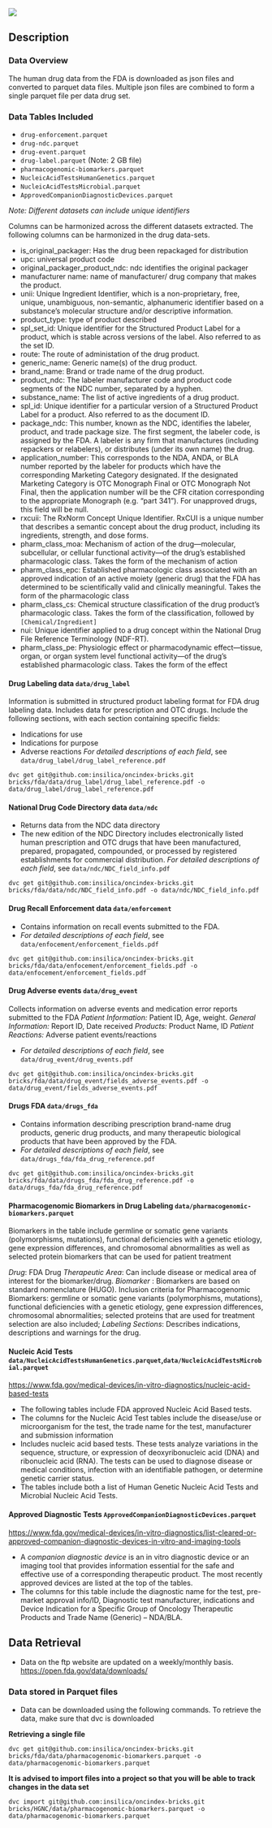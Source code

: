 
<a href="https://github.com/biobricks-ai/fda/actions"><img src="https://github.com/biobricks-ai/fda/actions/workflows/bricktools-check.yaml/badge.svg?branch=main"/></a>
## Description

### Data Overview
The human drug data from the FDA is downloaded as json files and converted to parquet data files. Multiple json files are combined to form a single parquet file per data drug set. 
### Data Tables Included

 - ``drug-enforcement.parquet`` 
 -  ``drug-ndc.parquet``
 - ``drug-event.parquet``  
 - ``drug-label.parquet`` (Note: 2 GB file)
 - ``pharmacogenomic-biomarkers.parquet``
 - ``NucleicAcidTestsHumanGenetics.parquet``
 - ``NucleicAcidTestsMicrobial.parquet``
 - ``ApprovedCompanionDiagnosticDevices.parquet``
 

*Note: Different datasets can include unique identifiers*

 Columns can be harmonized across the different datasets extracted. The following columns can be harmonized in the drug data-sets. 
 - is_original_packager: Has the drug been repackaged for distribution
 - upc: universal product code
 - original_packager_product_ndc: ndc identifies the original packager
 - manufacturer name: name of manufacturer/ drug company that makes the product. 
 - unii: Unique Ingredient Identifier, which is a non-proprietary, free, unique, unambiguous, non-semantic, alphanumeric identifier based on a substance’s molecular structure and/or descriptive information.
 - product_type: type of product described
 - spl_set_id: Unique identifier for the Structured Product Label for a product, which is stable across versions of the label. Also referred to as the set ID.
 - route: The route of administation of the drug product.
 - generic_name: Generic name(s) of the drug product.
 - brand_name: Brand or trade name of the drug product.
 - product_ndc: The labeler manufacturer code and product code segments of the NDC number, separated by a hyphen.
 - substance_name: The list of active ingredients of a drug product.
 - spl_id: Unique identifier for a particular version of a Structured Product Label for a product. Also referred to as the document ID.
 - package_ndc: This number, known as the NDC, identifies the labeler, product, and trade package size. The first segment, the labeler code, is assigned by the FDA. A labeler is any firm that manufactures (including repackers or relabelers), or distributes (under its own name) the drug.
 - application_number: This corresponds to the NDA, ANDA, or BLA number reported by the labeler for products which have the corresponding Marketing Category designated. If the designated Marketing Category is OTC Monograph Final or OTC Monograph Not Final, then the application number will be the CFR citation corresponding to the appropriate Monograph (e.g. “part 341”). For unapproved drugs, this field will be null.
 - rxcuii: The RxNorm Concept Unique Identifier. RxCUI is a unique number that describes a semantic concept about the drug product, including its ingredients, strength, and dose forms.
 - pharm_class_moa: Mechanism of action of the drug—molecular, subcellular, or cellular functional activity—of the drug’s established pharmacologic class. Takes the form of the mechanism of action
 - pharm_class_epc: Established pharmacologic class associated with an approved indication of an active moiety (generic drug) that the FDA has determined to be scientifically valid and clinically meaningful. Takes the form of the pharmacologic class
 - pharm_class_cs: Chemical structure classification of the drug product’s pharmacologic class. Takes the form of the classification, followed by `[Chemical/Ingredient]`
 - nui: Unique identifier applied to a drug concept within the National Drug File Reference Terminology (NDF-RT).
 - pharm_class_pe: Physiologic effect or pharmacodynamic effect—tissue, organ, or organ system level functional activity—of the drug’s established pharmacologic class. Takes the form of the effect

#### Drug Labeling data ``data/drug_label``
Information is submitted in structured product labeling format for FDA drug labeling data. Includes data for prescription and OTC drugs. 
Include the following sections, with each section containing specific fields:
 - Indications for use
 - Indications for purpose
 - Adverse reactions
 *For detailed descriptions of each field*, see ``data/drug_label/drug_label_reference.pdf``
```
dvc get git@github.com:insilica/oncindex-bricks.git bricks/fda/data/drug_label/drug_label_reference.pdf -o data/drug_label/drug_label_reference.pdf
```
#### National Drug Code Directory data ``data/ndc``
 - Returns data from the NDC data directory
 - The new edition of the NDC Directory includes electronically listed human prescription and OTC drugs that have been manufactured, prepared, propagated, compounded, or processed by registered establishments for commercial distribution.
 *For detailed descriptions of each field*, see ``data/ndc/NDC_field_info.pdf``
 ```
dvc get git@github.com:insilica/oncindex-bricks.git bricks/fda/data/ndc/NDC_field_info.pdf -o data/ndc/NDC_field_info.pdf
```
#### Drug Recall Enforcement data ``data/enforcement``
 - Contains information on recall events submitted to the FDA. 
 - *For detailed descriptions of each field*, see ``data/enfocement/enforcement_fields.pdf``
 ```
dvc get git@github.com:insilica/oncindex-bricks.git bricks/fda/data/enfocement/enforcement_fields.pdf -o data/enfocement/enforcement_fields.pdf
```

#### Drug Adverse events ``data/drug_event``
Collects information on adverse events and medication error reports submitted to the FDA
*Patient Information:* Patient ID, Age, weight.
*General Information:* Report ID, Date received
*Products:* Product Name, ID
*Patient Reactions:* Adverse patient events/reactions
 - *For detailed descriptions of each field*, see ``data/drug_event/drug_events.pdf``
 ```
dvc get git@github.com:insilica/oncindex-bricks.git bricks/fda/data/drug_event/fields_adverse_events.pdf -o data/drug_event/fields_adverse_events.pdf
```

#### Drugs FDA ``data/drugs_fda``

 - Contains information describing prescription brand-name drug products, generic drug products, and many therapeutic biological products that have been approved by the FDA. 
 - *For detailed descriptions of each field*, see ``data/drugs_fda/fda_drug_reference.pdf``

```
dvc get git@github.com:insilica/oncindex-bricks.git bricks/fda/data/drugs_fda/fda_drug_reference.pdf -o data/drugs_fda/fda_drug_reference.pdf
```

#### Pharmacogenomic Biomarkers in Drug Labeling ``data/pharmacogenomic-biomarkers.parquet``
Biomarkers in the table include germline or somatic gene variants (polymorphisms, mutations), functional deficiencies with a genetic etiology, gene expression differences, and chromosomal abnormalities as well as selected protein biomarkers that can be used for patient treatment

*Drug*: FDA Drug
*Therapeutic Area*: Can include disease or medical area of interest for the biomarker/drug. 
*Biomarker* : Biomarkers are based on standard nomenclature (HUGO). Inclusion criteria for Pharmacogenomic Biomarkers: germline or somatic gene variants (polymorphisms, mutations), functional deficiencies with a genetic etiology, gene expression differences, chromosomal abnormalities; selected proteins that are used for treatment selection are also included;
*Labeling Sections*: Describes indications, descriptions and warnings for the drug. 

#### Nucleic Acid Tests ``data/NucleicAcidTestsHumanGenetics.parquet``,``data/NucleicAcidTestsMicrobial.parquet``
https://www.fda.gov/medical-devices/in-vitro-diagnostics/nucleic-acid-based-tests

 - The following tables include FDA approved Nucleic Acid Based tests. 
 - The columns for the Nucleic Acid Test tables include the disease/use or microorganism for the test, the trade name for the test, manufacturer and submission information
 - Includes nucleic acid based tests. These tests analyze variations in the sequence, structure, or expression of deoxyribonucleic acid (DNA) and ribonucleic acid (RNA). The tests can be used to diagnose disease or medical conditions, infection with an identifiable pathogen, or determine genetic carrier status.
 - The tables include both a list of Human Genetic Nucleic Acid Tests and Microbial Nucleic Acid Tests. 


#### Approved Diagnostic Tests ``ApprovedCompanionDiagnosticDevices.parquet``
https://www.fda.gov/medical-devices/in-vitro-diagnostics/list-cleared-or-approved-companion-diagnostic-devices-in-vitro-and-imaging-tools

 - A *companion diagnostic device* is an in vitro diagnostic device or an imaging tool that provides information essential for the safe  and effective use of a corresponding therapeutic product. The most recently approved devices are listed at the top of the tables. 
 - The columns for this table include the diagnostic name for the test, pre-market approval info/ID, Diagnostic test manufacturer, indications and Device Indication for a Specific Group of Oncology Therapeutic Products and Trade Name (Generic) – NDA/BLA. 

## Data Retrieval
* Data on the ftp website are updated on a weekly/monthly basis. 
https://open.fda.gov/data/downloads/

### Data stored in Parquet files
* Data can be downloaded using the following commands. To retrieve the data, make sure that dvc is downloaded

**Retrieving a single file**
```
dvc get git@github.com:insilica/oncindex-bricks.git bricks/fda/data/pharmacogenomic-biomarkers.parquet -o data/pharmacogenomic-biomarkers.parquet
```
**It is advised to import files into a project so that you will be able to track changes in the data set**
```
dvc import git@github.com:insilica/oncindex-bricks.git bricks/HGNC/data/pharmacogenomic-biomarkers.parquet -o data/pharmacogenomic-biomarkers.parquet
```
